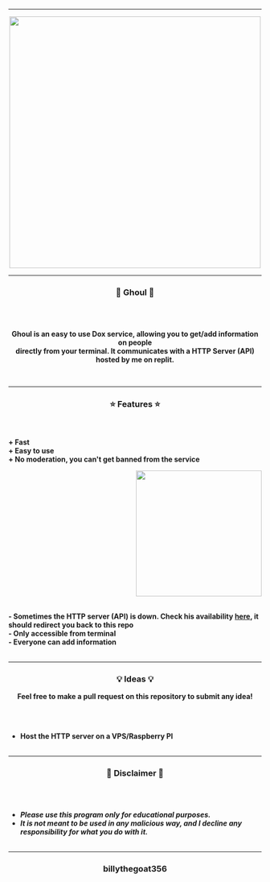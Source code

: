 -----

<p align="center">
<img src="https://repository-images.githubusercontent.com/401381093/06ff31b0-5540-4775-bf79-6abd1ac1b33f", width="500", height="500">
</p>

-----

### <p align="center">👻 Ghoul 👻</p>

<br><br>
<p align="center">
  <strong>Ghoul is an easy to use Dox service, allowing you to get/add information on people</strong>
  <br>
  <strong>directly from your terminal. It communicates with a HTTP Server (API) hosted by me on replit.</strong>
</p>
<br>

-----

### <p align="center">⭐ Features ⭐</p>

<br><br>
<strong>+ Fast</strong>
<br>
<strong>+ Easy to use</strong>
<br>
<strong>+ No moderation, you can't get banned from the service</strong>
<br>

<p align="right">
<img src="https://repository-images.githubusercontent.com/401381093/06ff31b0-5540-4775-bf79-6abd1ac1b33f" width="250", height="250">
</p>

<br>
<strong>- Sometimes the HTTP server (API) is down. Check his availability <a href="https://Ghoul.billythegoat356.repl.co">here</a>, it should redirect you back to this repo</strong>
<br>
<strong>- Only accessible from terminal</strong>
<br>
<strong>- Everyone can add information</strong>
<br><br>

-----

### <p align="center">💡 Ideas 💡</p>

<p align="center"><strong>Feel free to make a pull request on this repository to submit any idea!</strong</p>

<br><br>
* Host the HTTP server on a VPS/Raspberry PI
<br><br>

-----

### <p align="center">📌 Disclaimer 📌</p>

<br><br>
* ***Please use this program only for educational purposes.***
* ***It is not meant to be used in any malicious way, and I decline any responsibility for what you do with it.***
<br><br>

-----

### <p align="center">billythegoat356</p>
